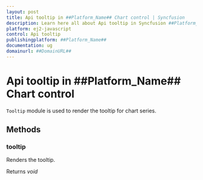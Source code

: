 ```yaml
---
layout: post
title: Api tooltip in ##Platform_Name## Chart control | Syncfusion
description: Learn here all about Api tooltip in Syncfusion ##Platform_Name## Chart control of Syncfusion Essential JS 2 and more.
platform: ej2-javascript
control: Api tooltip 
publishingplatform: ##Platform_Name##
documentation: ug
domainurl: ##DomainURL##
---
```


# Api tooltip in ##Platform_Name## Chart control

`Tooltip` module is used to render the tooltip for chart series.

## Methods

### tooltip

Renders the tooltip.

Returns *void*
